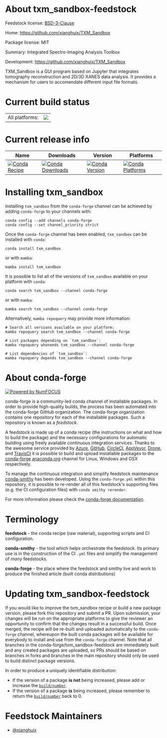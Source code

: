 About txm_sandbox-feedstock
===========================

Feedstock license: [BSD-3-Clause](https://github.com/conda-forge/txm_sandbox-feedstock/blob/main/LICENSE.txt)

Home: https://github.com/xianghuix/TXM_Sandbox

Package license: MIT

Summary: Integrated Spectro-Imaging Analysis Toolbox

Development: https://github.com/xianghuix/TXM_Sandbox

TXM_Sandbox is a GUI program based on Jupyter that integrates
tomography reconstruction and 2D/3D XANES data analysis. It
provides a mechanism for users to accomendate different input
file formats.


Current build status
====================


<table><tr><td>All platforms:</td>
    <td>
      <a href="https://dev.azure.com/conda-forge/feedstock-builds/_build/latest?definitionId=16648&branchName=main">
        <img src="https://dev.azure.com/conda-forge/feedstock-builds/_apis/build/status/txm_sandbox-feedstock?branchName=main">
      </a>
    </td>
  </tr>
</table>

Current release info
====================

| Name | Downloads | Version | Platforms |
| --- | --- | --- | --- |
| [![Conda Recipe](https://img.shields.io/badge/recipe-txm_sandbox-green.svg)](https://anaconda.org/conda-forge/txm_sandbox) | [![Conda Downloads](https://img.shields.io/conda/dn/conda-forge/txm_sandbox.svg)](https://anaconda.org/conda-forge/txm_sandbox) | [![Conda Version](https://img.shields.io/conda/vn/conda-forge/txm_sandbox.svg)](https://anaconda.org/conda-forge/txm_sandbox) | [![Conda Platforms](https://img.shields.io/conda/pn/conda-forge/txm_sandbox.svg)](https://anaconda.org/conda-forge/txm_sandbox) |

Installing txm_sandbox
======================

Installing `txm_sandbox` from the `conda-forge` channel can be achieved by adding `conda-forge` to your channels with:

```
conda config --add channels conda-forge
conda config --set channel_priority strict
```

Once the `conda-forge` channel has been enabled, `txm_sandbox` can be installed with `conda`:

```
conda install txm_sandbox
```

or with `mamba`:

```
mamba install txm_sandbox
```

It is possible to list all of the versions of `txm_sandbox` available on your platform with `conda`:

```
conda search txm_sandbox --channel conda-forge
```

or with `mamba`:

```
mamba search txm_sandbox --channel conda-forge
```

Alternatively, `mamba repoquery` may provide more information:

```
# Search all versions available on your platform:
mamba repoquery search txm_sandbox --channel conda-forge

# List packages depending on `txm_sandbox`:
mamba repoquery whoneeds txm_sandbox --channel conda-forge

# List dependencies of `txm_sandbox`:
mamba repoquery depends txm_sandbox --channel conda-forge
```


About conda-forge
=================

[![Powered by
NumFOCUS](https://img.shields.io/badge/powered%20by-NumFOCUS-orange.svg?style=flat&colorA=E1523D&colorB=007D8A)](https://numfocus.org)

conda-forge is a community-led conda channel of installable packages.
In order to provide high-quality builds, the process has been automated into the
conda-forge GitHub organization. The conda-forge organization contains one repository
for each of the installable packages. Such a repository is known as a *feedstock*.

A feedstock is made up of a conda recipe (the instructions on what and how to build
the package) and the necessary configurations for automatic building using freely
available continuous integration services. Thanks to the awesome service provided by
[Azure](https://azure.microsoft.com/en-us/services/devops/), [GitHub](https://github.com/),
[CircleCI](https://circleci.com/), [AppVeyor](https://www.appveyor.com/),
[Drone](https://cloud.drone.io/welcome), and [TravisCI](https://travis-ci.com/)
it is possible to build and upload installable packages to the
[conda-forge](https://anaconda.org/conda-forge) [anaconda.org](https://anaconda.org/)
channel for Linux, Windows and OSX respectively.

To manage the continuous integration and simplify feedstock maintenance
[conda-smithy](https://github.com/conda-forge/conda-smithy) has been developed.
Using the ``conda-forge.yml`` within this repository, it is possible to re-render all of
this feedstock's supporting files (e.g. the CI configuration files) with ``conda smithy rerender``.

For more information please check the [conda-forge documentation](https://conda-forge.org/docs/).

Terminology
===========

**feedstock** - the conda recipe (raw material), supporting scripts and CI configuration.

**conda-smithy** - the tool which helps orchestrate the feedstock.
                   Its primary use is in the construction of the CI ``.yml`` files
                   and simplify the management of *many* feedstocks.

**conda-forge** - the place where the feedstock and smithy live and work to
                  produce the finished article (built conda distributions)


Updating txm_sandbox-feedstock
==============================

If you would like to improve the txm_sandbox recipe or build a new
package version, please fork this repository and submit a PR. Upon submission,
your changes will be run on the appropriate platforms to give the reviewer an
opportunity to confirm that the changes result in a successful build. Once
merged, the recipe will be re-built and uploaded automatically to the
`conda-forge` channel, whereupon the built conda packages will be available for
everybody to install and use from the `conda-forge` channel.
Note that all branches in the conda-forge/txm_sandbox-feedstock are
immediately built and any created packages are uploaded, so PRs should be based
on branches in forks and branches in the main repository should only be used to
build distinct package versions.

In order to produce a uniquely identifiable distribution:
 * If the version of a package **is not** being increased, please add or increase
   the [``build/number``](https://docs.conda.io/projects/conda-build/en/latest/resources/define-metadata.html#build-number-and-string).
 * If the version of a package **is** being increased, please remember to return
   the [``build/number``](https://docs.conda.io/projects/conda-build/en/latest/resources/define-metadata.html#build-number-and-string)
   back to 0.

Feedstock Maintainers
=====================

* [@xianghuix](https://github.com/xianghuix/)

